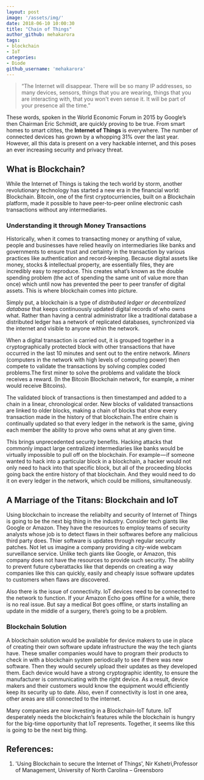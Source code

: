 ```yaml
---
layout: post
image: '/assets/img/'
date: 2018-06-10 10:00:30
title: "Chain of Things"
author_github: mehakarora
tags:
- blockchain
- IoT
categories:
- Diode
github_username: 'mehakarora'
---
```

> “The Internet will disappear. There will be so many IP addresses, so many devices, sensors, things that you are wearing, things that you are interacting with, that you won't even sense it. It will be part of your presence all the time.”

These words, spoken in the World Economic Forum in 2015 by Google’s then Chairman Eric Schmidt, are quickly proving to be true. From smart homes to smart citites, the **Internet of Things** is everywhere. The number of connected devices has grown by a whopping 31% over the last year. However, all this data is present on a very hackable internet, and this poses an ever increasing security and privacy threat.

## What is Blockchain?

While the Internet of Things is taking the tech world by storm, another revolutionary technology has started a new era in the financial world: Blockchain. Bitcoin, one of the first cryptocurriencies, built on a Blockchain platform, made it possible to have peer-to-peer online electronic cash transactions without any intermediaries.

### Understanding it through Money Transactions

Historically, when it comes to transacting money or anything of value, people and businesses have relied heavily on intermediaries like banks and governments to ensure trust and certainty in the transaction by various practices like authentication and record-keeping. Because digital assets like money, stocks & intellectual property, are essentially files, they are incredibly easy to reproduce. This creates what’s known as the double spending problem (the act of spending the same unit of value more than once) which until now has prevented the peer to peer transfer of digital assets. This is where blockchain comes into picture.

Simply put, a blockchain is a type of *distributed ledger or decentralized database* that keeps continuously updated digital records of who owns what. Rather than having a central administrator like a traditional database a distributed ledger has a network of replicated databases, synchronized via the internet and visible to anyone within the network.  

When a digital transaction is carried out, it is grouped together in a cryptographically protected block with other transactions that have occurred in the last 10 minutes and sent out to the entire network. *Miners* (computers in the network with high levels of computing power) then compete to validate the transactions by solving complex coded problems.The first miner to solve the problems and validate the block receives a reward. (In the Bitcoin Blockchain network, for example, a miner would receive Bitcoins).

The validated block of transactions is then timestamped and added to a chain in a linear, chronological order. New blocks of validated transactions are linked to older blocks, making a chain of blocks that show every transaction made in the history of that blockchain.The entire chain is continually updated so that every ledger in the network is the same, giving each member the ability to prove who owns what at any given time.

This brings unprecedented security benefits. Hacking attacks that commonly impact large centralized intermediaries like banks would be virtually impossible to pull off on the blockchain. For example — if someone wanted to hack into a particular block in a blockchain, a hacker would not only need to hack into that specific block, but all of the proceeding blocks going back the entire history of that blockchain. And they would need to do it on every ledger in the network, which could be millions, simultaneously.

## A Marriage of the Titans: Blockchain and IoT

Using blockchain to increase the reliabilty and security of Internet of Things is going to be the next big thing in the industry. Consider tech giants like Google or Amazon. They have the resources to employ teams of security analysts whose job is to detect flaws in their softwares before any malicious third party does. Thier software is updates through regular security patches. Not let us imagine a company providing a city-wide webcam surveillance service. Unlike tech giants like Google, or Amazon, this company does not have the resources to provide such security. The ability to prevent future cyberattacks like that depends on creating a way companies like this can quickly, easily and cheaply issue software updates to customers when flaws are discovered.

Also there is the issue of connectivity. IoT devices need to be connected to the network to function. If your Amazon Echo goes offline for a while, there is no real issue. But say a medical Bot goes offline, or starts installing an update in the middle of a surgery, there’s going to be a problem.

### Blockchain Solution

A blockchain solution would be available for device makers to use in place of creating their own software update infrastructure the way the tech giants have. These smaller companies would have to program their products to check in with a blockchain system periodically to see if there was new software. Then they would securely upload their updates as they developed them. Each device would have a strong cryptographic identity, to ensure the manufacturer is communicating with the right device. As a result, device makers and their customers would know the equipment would efficiently keep its security up to date. Also, even if connectivity is lost in one area, other areas are still connected to the internet.


Many companies are now investing in a Blockchain-IoT future. IoT desperately needs the blockchain’s features while the blockchain is hungry for the big-time opportunity that IoT represents. Together, it seems like this is going to be the next big thing.



## References:

1. 'Using Blockchain to secure the Internet of Things', Nir Kshetri,Professor of Management, University of North Carolina – Greensboro
